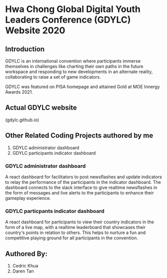 # Hwa Chong Global Digital Youth Leaders Conference (GDYLC) Website 2020

## Introduction
GDYLC is an international convention where participants immerse themselves in challenges like charting their own paths in the future workspace and responding to new developments in an alternate reality, collaborating to raise a set of game indicators.
<br />

GDYLC was featured on PISA homepage and attained Gold at MOE Innergy Awards 2021.

## Actual GDYLC website
(gdylc.github.io)

## Other Related Coding Projects authored by me
1. GDYLC administrator dashboard
2. GDYLC participants indicator dashboard

### GDYLC administrator dashboard
A react dashboard for facilitators to post newsflashes and update indicators to relay the performance of the participants in the indicator dashboard. The dashboard connects to the slack interface to give realtime newsflashes in the form of messages and live alerts to the participants to enhance their gameplay experience.

### GDYLC particpants indicator dashboard 
A react dashboard for participants to view their country indicators in the form of a live map, with a realtime leaderboard that showcases their country's points in relation to others. This helps to nurture a fun and competitive playing ground for all participants in the convention.

## Authored By:
1. Cedric Khua
2. Daren Tan
